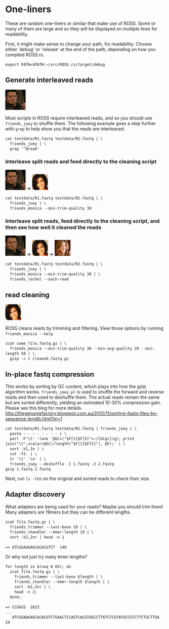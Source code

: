 # One-liners

These are random one-liners or similar that make use of ROSS.
Some or many of them are large and so they will be displayed on multiple lines for readability.

First, it might make sense to change your path, for readability.  Choose either 'debug' or 'release' at the end of the path, depending on how you compiled ROSS.rs.

    export PATH=$PATH:~/src/ROSS.rs/target/debug

## Generate interleaved reads 

![Joey](/images/joey.png)

Most scripts in ROSS require interleaved reads, and so you should use `friends_joey` to shuffle them.  The following example goes a step further with `grep` to help show you that the reads are interleaved.

    cat testdata/R1.fastq testdata/R2.fastq | \
      friends_joey | \
      grep '^@read'

### Interleave split reads and feed directly to the cleaning script 

![Joey](/images/joey.png) => ![Monica](/images/monica.jpg)

    cat testdata/R1.fastq testdata/R2.fastq | \
      friends_joey | \
      friends_monica --min-trim-quality 30

### Interleave split reads, feed directly to the cleaning script, and then see how well it cleaned the reads

![Joey](/images/joey.png) => ![Monica](/images/monica.jpg) => ![Rachel](/images/rachel.jpg)

    cat testdata/R1.fastq testdata/R2.fastq | \
      friends_joey | \
      friends_monica --min-trim-quality 30 | \
      friends_rachel --each-read

## read cleaning

![Monica](/images/monica.jpg)

ROSS cleans reads by trimming and filtering.  View those options by running `friends_monica --help`

    zcat some_file.fastq.gz | \
      friends_monica --min-trim-quality 30 --min-avg-quality 20 --min-length 50 | \
      gzip -c > cleaned.fastq.gz

## In-place fastq compression

This works by sorting by GC content, which plays into how the gzip algorithm works.
`friends_joey.pl` is used to shuffle the forward and reverse reads and then used to
deshuffle them.  The actual reads remain the same but are sorted differently, yielding
an estimated 10-30% compression gain.  Please see this blog for more details.  http://thegenomefactory.blogspot.com.au/2012/11/sorting-fastq-files-by-sequence-length.html?m=1

    cat testdata/R1.fastq testdata/R2.fastq | friends_joey | \
      paste - - - - - - - - | \
      perl -F'\t' -lane '@GC=("$F[1]$F[5]"=~/[GCgc]/g); print join("\t",scalar(@GC)/length("$F[1]$F[5]"), @F);' | \
      sort -k1,1n | \
      cut -f2- | \
      tr '\t' '\n' | \
      friends_joey --deshuffle -1 1.fastq -2 2.fastq
    gzip 1.fastq 2.fastq

Next, run `ls -lhS` on the original and sorted reads to check their size.

## Adapter discovery

What adapters are being used for your reads?  Maybe you should trim them!  Many adapters are 19mers but they can be different lengths.

    zcat file.fastq.gz | \
      friends_trimmer --last-base 19 | \
      friends_chandler --kmer-length 19 | \
      sort -k2,2nr | head -n 1

    => ATCGGAAGAGCACACGTCT	146

Or why not just try many kmer lengths?

    for length in $(seq 6 65); do 
      zcat file.fastq.gz | \
        friends_trimmer --last-base $length | \
        friends_chandler --kmer-length $length | \
        sort -k2,2nr | \
        head -n 2; 
      done;

    => CCGGCG  1623
    ...
       ATCGGAAGAGCACACGTCTGAACTCCAGTCACGTGGCCTTATCTCGTATGCCGTCTTCTGCTTGA       24


